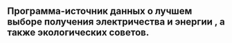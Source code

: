 ## Программа-источник данных о лучшем выборе получения электричества и энергии , а также экологических советов.



